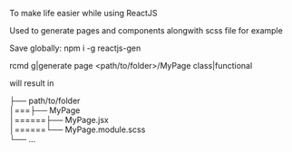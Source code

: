 To make life easier while using ReactJS

Used to generate pages and components alongwith scss file for example

Save globally: npm i -g reactjs-gen

rcmd g|generate page <path/to/folder>/MyPage class|functional

will result in

├── path/to/folder                    
│===├── MyPage          
│======├── MyPage.jsx         
│======└── MyPage.module.scss                
└── ...
                
                